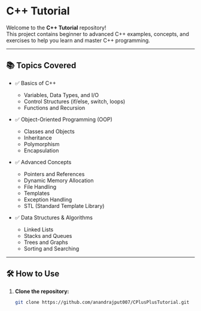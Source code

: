 # C++ Tutorial

Welcome to the **C++ Tutorial** repository!  
This project contains beginner to advanced C++ examples, concepts, and exercises to help you learn and master C++ programming.

---

## 📚 Topics Covered

- ✅ Basics of C++
  - Variables, Data Types, and I/O
  - Control Structures (if/else, switch, loops)
  - Functions and Recursion

- ✅ Object-Oriented Programming (OOP)
  - Classes and Objects
  - Inheritance
  - Polymorphism
  - Encapsulation

- ✅ Advanced Concepts
  - Pointers and References
  - Dynamic Memory Allocation
  - File Handling
  - Templates
  - Exception Handling
  - STL (Standard Template Library)

- ✅ Data Structures & Algorithms
  - Linked Lists
  - Stacks and Queues
  - Trees and Graphs
  - Sorting and Searching

---

## 🛠 How to Use

1. **Clone the repository:**

   ```bash
   git clone https://github.com/anandrajput007/CPlusPlusTutorial.git
